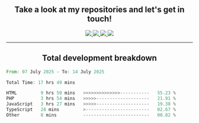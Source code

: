 <h2 align="center">
  Take a look at my repositories and let's get in touch!
</h2>
<p align="center">
  <a href="https://www.instagram.com/rayhanarkan?igsh=MXM3dHhmMTZ3ZWVsaA==">
    <img src="https://img.icons8.com/material-outlined/30/689d6a/instagram.png"/>
  </a>
  <a href="https://www.linkedin.com/in/rayhanarkan/">
    <img src="https://img.icons8.com/material-outlined/30/689d6a/linkedin.png"/>
  </a>
  <a href="">
    <img src="https://img.icons8.com/material-outlined/30/689d6a/geography.png"/>
  </a>
  <a href="mailto:rayhanarkan30@gmail.com">
    <img src="https://img.icons8.com/material-outlined/30/689d6a/email.png"/>
  </a>
</p>

---

<h2 align="center">Total development breakdown</h2>

<p align="center">
<!--START_SECTION:waka-->

```rust
From: 07 July 2025 - To: 14 July 2025

Total Time: 17 hrs 49 mins

HTML         9 hrs 50 mins   >>>>>>>>>>>>>>-----------   55.23 %
PHP          3 hrs 54 mins   >>>>>--------------------   21.91 %
JavaScript   3 hrs 27 mins   >>>>>--------------------   19.38 %
TypeScript   28 mins         >------------------------   02.67 %
Other        8 mins          -------------------------   00.82 %
```

<!--END_SECTION:waka-->
</p>
